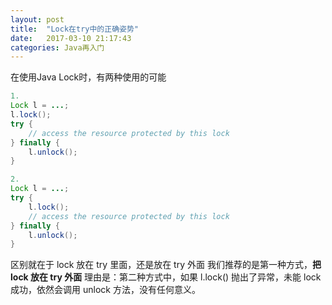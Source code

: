 ```yaml
---
layout: post
title:  "Lock在try中的正确姿势"
date:   2017-03-10 21:17:43
categories: Java再入门
---
```


在使用Java Lock时，有两种使用的可能

```java
1. 
Lock l = ...;
l.lock();
try {
    // access the resource protected by this lock
} finally {
    l.unlock();
}

2.
Lock l = ...;
try {
    l.lock();
    // access the resource protected by this lock
} finally {
    l.unlock();
}
```

区别就在于 lock 放在 try 里面，还是放在 try 外面
我们推荐的是第一种方式，**把 lock 放在 try 外面**
理由是：第二种方式中，如果 l.lock() 抛出了异常，未能 lock 成功，依然会调用 unlock 方法，没有任何意义。